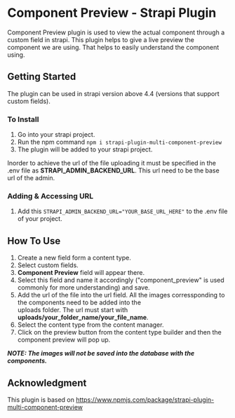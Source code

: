 # Component Preview - Strapi Plugin

Component Preview plugin is used to view the actual component through a custom field in strapi. This plugin helps to give a live preview the component we are using. That helps to easily understand the component using.

## Getting Started

The plugin can be used in strapi version above 4.4 (versions that support custom fields).


### To Install

1. Go into your strapi project.
2. Run the npm command `npm i strapi-plugin-multi-component-preview`
3. The plugin will be added to your strapi project.

Inorder to achieve the url of the file uploading it must be specified in the .env file as **STRAPI_ADMIN_BACKEND_URL**. This url need to be the base url of the admin.

### Adding & Accessing URL

1. Add this `STRAPI_ADMIN_BACKEND_URL="YOUR_BASE_URL_HERE"` to the .env file of your project.

## How To Use

1.  Create a new field form a content type.
2.  Select custom fields.
3.  **Component Preview** field will appear there.
4.  Select this field and name it accordingly ("component_preview" is used commonly for more understanding) and save.
5.  Add the url of the file into the url field. All the images corressponding to the components need to be added into the  
     uploads folder. The url must start with **uploads/your_folder_name/your_file_name**.
6.  Select the content type from the content manager.
7.  Click on the preview button from the content type builder and then the component preview will pop up.

**_NOTE: The images will not be saved into the database with the components._**


## Acknowledgment
This plugin is based on https://www.npmjs.com/package/strapi-plugin-multi-component-preview
